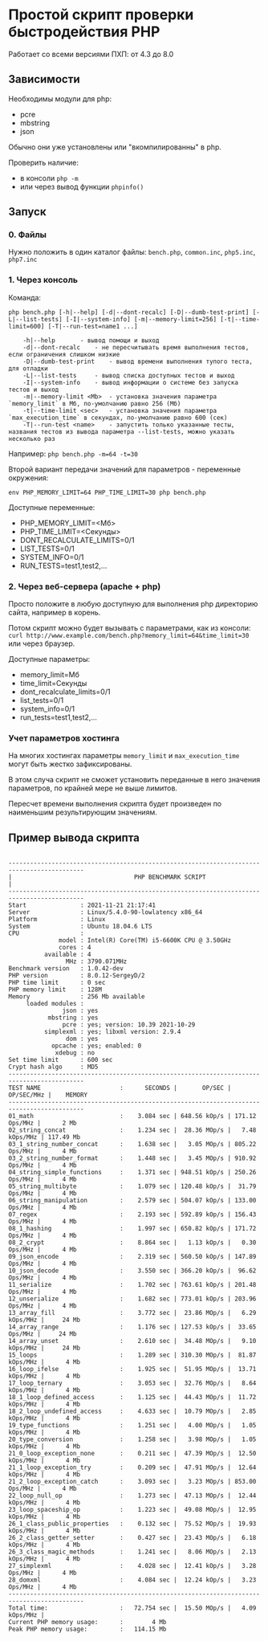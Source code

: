 # Простой скрипт проверки быстродействия PHP

Работает со всеми версиями ПХП: от 4.3 до 8.0

## Зависимости

Необходимы модули для php:

- pcre
- mbstring
- json

Обычно они уже установлены или "вкомпилированны" в php.

Проверить наличие:

- в консоли `php -m`
- или через вывод функции `phpinfo()`

## Запуск

### 0. Файлы

Нужно положить в один каталог файлы: `bench.php`, `common.inc`, `php5.inc`, `php7.inc`

### 1. Через консоль

Команда:
```
php bench.php [-h|--help] [-d|--dont-recalc] [-D|--dumb-test-print] [-L|--list-tests] [-I|--system-info] [-m|--memory-limit=256] [-t|--time-limit=600] [-T|--run-test=name1 ...]

	-h|--help		- вывод помощи и выход
	-d|--dont-recalc	- не пересчитывать время выполнения тестов, если ограничения слишком низкие
	-D|--dumb-test-print	- вывод времени выполнения тупого теста, для отладки
	-L|--list-tests		- вывод списка доступных тестов и выход
	-I|--system-info	- вывод информации о системе без запуска тестов и выход
	-m|--memory-limit <Mb>	- установка значения параметра `memory_limit` в Мб, по-умолчанию равно 256 (Мб)
	-t|--time-limit <sec>	- установка значения параметра `max_execution_time` в секундах, по-умолчанию равно 600 (сек)
	-T|--run-test <name>	- запустить только указанные тесты, названия тестов из вывода параметра --list-tests, можно указать несколько раз
```
Например: `php bench.php -m=64 -t=30`

Второй вариант передачи значений для параметров - переменные окружения:
```
env PHP_MEMORY_LIMIT=64 PHP_TIME_LIMIT=30 php bench.php
```

Доступные переменные:

- PHP_MEMORY_LIMIT=<Мб>
- PHP_TIME_LIMIT=<Секунды>
- DONT_RECALCULATE_LIMITS=0/1
- LIST_TESTS=0/1
- SYSTEM_INFO=0/1
- RUN_TESTS=test1,test2,...

### 2. Через веб-сервера (apache + php)

Просто положите в любую доступную для выполнения php директорию сайта, например в корень.

Потом скрипт можно будет вызывать с параметрами, как из консоли:
`curl http://www.example.com/bench.php?memory_limit=64&time_limit=30`
или через браузер.

Доступные параметры:

- memory_limit=Мб
- time_limit=Секунды
- dont_recalculate_limits=0/1
- list_tests=0/1
- system_info=0/1
- run_tests=test1,test2,...

### Учет параметров хостинга

На многих хостингах параметры `memory_limit` и `max_execution_time` могут быть жестко зафиксированы.

В этом случа скрипт не сможет установить переданные в него значения параметров,
по крайней мере не выше лимитов.

Пересчет времени выполнения скрипта будет произведен по наименьшим результирующим значениям.

## Пример вывода скрипта

```

-------------------------------------------------------------------------------------------
|                                  PHP BENCHMARK SCRIPT                                   |
-------------------------------------------------------------------------------------------
Start               : 2021-11-21 21:17:41
Server              : Linux/5.4.0-90-lowlatency x86_64
Platform            : Linux
System              : Ubuntu 18.04.6 LTS
CPU                 :
              model : Intel(R) Core(TM) i5-6600K CPU @ 3.50GHz
              cores : 4
          available : 4
                MHz : 3790.071MHz
Benchmark version   : 1.0.42-dev
PHP version         : 8.0.12-SergeyD/2
PHP time limit      : 0 sec
PHP memory limit    : 128M
Memory              : 256 Mb available
     loaded modules :
               json : yes
           mbstring : yes
               pcre : yes; version: 10.39 2021-10-29
          simplexml : yes; libxml version: 2.9.4
                dom : yes
            opcache : yes; enabled: 0
             xdebug : no
Set time limit      : 600 sec
Crypt hash algo     : MD5
-------------------------------------------------------------------------------------------
TEST NAME                      :      SECONDS |       OP/SEC |      OP/SEC/MHz |    MEMORY
-------------------------------------------------------------------------------------------
01_math                        :    3.084 sec | 648.56 kOp/s | 171.12  Ops/MHz |      2 Mb
02_string_concat               :    1.234 sec |  28.36 MOp/s |   7.48 kOps/MHz | 117.49 Mb
03_1_string_number_concat      :    1.638 sec |   3.05 MOp/s | 805.22  Ops/MHz |      4 Mb
03_2_string_number_format      :    1.448 sec |   3.45 MOp/s | 910.92  Ops/MHz |      4 Mb
04_string_simple_functions     :    1.371 sec | 948.51 kOp/s | 250.26  Ops/MHz |      4 Mb
05_string_multibyte            :    1.079 sec | 120.48 kOp/s |  31.79  Ops/MHz |      4 Mb
06_string_manipulation         :    2.579 sec | 504.07 kOp/s | 133.00  Ops/MHz |      4 Mb
07_regex                       :    2.193 sec | 592.89 kOp/s | 156.43  Ops/MHz |      4 Mb
08_1_hashing                   :    1.997 sec | 650.82 kOp/s | 171.72  Ops/MHz |      4 Mb
08_2_crypt                     :    8.864 sec |   1.13 kOp/s |   0.30  Ops/MHz |      4 Mb
09_json_encode                 :    2.319 sec | 560.50 kOp/s | 147.89  Ops/MHz |      4 Mb
10_json_decode                 :    3.550 sec | 366.20 kOp/s |  96.62  Ops/MHz |      4 Mb
11_serialize                   :    1.702 sec | 763.61 kOp/s | 201.48  Ops/MHz |      4 Mb
12_unserialize                 :    1.682 sec | 773.01 kOp/s | 203.96  Ops/MHz |      4 Mb
13_array_fill                  :    3.772 sec |  23.86 MOp/s |   6.29 kOps/MHz |     24 Mb
14_array_range                 :    1.176 sec | 127.53 kOp/s |  33.65  Ops/MHz |     24 Mb
14_array_unset                 :    2.610 sec |  34.48 MOp/s |   9.10 kOps/MHz |     24 Mb
15_loops                       :    1.289 sec | 310.30 MOp/s |  81.87 kOps/MHz |      4 Mb
16_loop_ifelse                 :    1.925 sec |  51.95 MOp/s |  13.71 kOps/MHz |      4 Mb
17_loop_ternary                :    3.053 sec |  32.76 MOp/s |   8.64 kOps/MHz |      4 Mb
18_1_loop_defined_access       :    1.125 sec |  44.43 MOp/s |  11.72 kOps/MHz |      4 Mb
18_2_loop_undefined_access     :    4.633 sec |  10.79 MOp/s |   2.85 kOps/MHz |      4 Mb
19_type_functions              :    1.251 sec |   4.00 MOp/s |   1.05 kOps/MHz |      4 Mb
20_type_conversion             :    1.258 sec |   3.98 MOp/s |   1.05 kOps/MHz |      4 Mb
21_0_loop_exception_none       :    0.211 sec |  47.39 MOp/s |  12.50 kOps/MHz |      4 Mb
21_1_loop_exception_try        :    0.209 sec |  47.91 MOp/s |  12.64 kOps/MHz |      4 Mb
21_2_loop_exception_catch      :    3.093 sec |   3.23 MOp/s | 853.00  Ops/MHz |      4 Mb
22_loop_null_op                :    1.273 sec |  47.13 MOp/s |  12.44 kOps/MHz |      4 Mb
23_loop_spaceship_op           :    1.223 sec |  49.08 MOp/s |  12.95 kOps/MHz |      4 Mb
26_1_class_public_properties   :    0.132 sec |  75.52 MOp/s |  19.93 kOps/MHz |      4 Mb
26_2_class_getter_setter       :    0.427 sec |  23.43 MOp/s |   6.18 kOps/MHz |      4 Mb
26_3_class_magic_methods       :    1.241 sec |   8.06 MOp/s |   2.13 kOps/MHz |      4 Mb
27_simplexml                   :    4.028 sec |  12.41 kOp/s |   3.28  Ops/MHz |      4 Mb
28_domxml                      :    4.084 sec |  12.24 kOp/s |   3.23  Ops/MHz |      4 Mb
-------------------------------------------------------------------------------------------
Total time:                    :   72.754 sec |  15.50 MOp/s |   4.09 kOps/MHz |
Current PHP memory usage:      :        4 Mb
Peak PHP memory usage:         :   114.15 Mb
```
